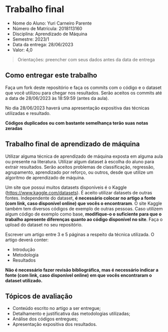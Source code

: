 # Trabalho final

* Nome do Aluno: Yuri Carneiro Parente
* Número de Matrícula: 2018113160
* Disciplina: Aprendizado de Máquina
* Semestre: 2023/1
* Data da entrega: 28/06/2023
* Valor: 4,0

> Orientações: preencher com seus dados antes da data de entrega

## Como entregar este trabalho

Faça um fork deste repositório e faça os commits com o código e o dataset que você utilizou para chegar nos resultados. Serão aceitos os commits até a data de 28/06/2023 às 18:59:59 (antes da aula).

No dia 28/06/2023 haverá uma apresentação expositiva das técnicas utilizadas e resultado.

**Códigos duplicados ou com bastante semelhança terão suas notas zeradas**

## Trabalho final de aprendizado de máquina

Utilizar alguma técnica de aprendizado de máquina exposta em alguma aula ou presente na literatura. Utilizar algum dataset à escolha do aluno para extrair resultados. Serão aceitos problemas de classificação, regressão, agrupamento, aprendizado por reforço, ou outros, desde que utilize um algoritmo de aprendizado de máquina.

Um site que possui muitos datasets disponíveis é o Kaggle (https://www.kaggle.com/datasets). É aceito utilizar datasets de outras fontes. Independente do dataset, **é necessário colocar no artigo a fonte (com link, caso disponível online) que vocês o encontraram**. O site Kaggle também tem diversos códigos de exemplo de outras pessoas. Caso utilizem algum código de exemplo como base, **modifique-o o suficiente para que o trabalho apresente diferenças quanto ao código disponível no site**. Faça o upload do dataset no seu repositório.

Escrever um artigo entre 3 e 5 páginas a respeito da técnica utilizada. O artigo deverá conter:

* Introdução
* Metodologia
* Resultados

**Não é necessário fazer revisão bibliográfica, mas é necessário indicar a fonte (com link, caso disponível online) em que vocês encontraram o dataset utilizado.**

## Tópicos de avaliação

* Conteúdo escrito no artigo a ser entregue;
* Detalhamento e justificativa das metodologias utilizadas;
* Análise dos códigos entregues;
* Apresentação expositiva dos resultados.


